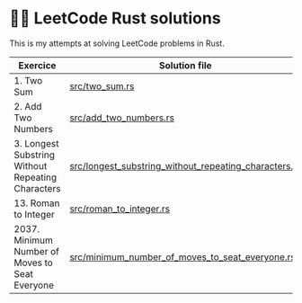 # 👨‍🎓 LeetCode Rust solutions
This is my attempts at solving LeetCode problems in Rust.

|Exercice|Solution file|Runtime|Memory|
|---|---|---|---|
|1. Two Sum|[src/two_sum.rs](src/two_sum.rs)|0 ms|2.5 MB|
|2. Add Two Numbers|[src/add_two_numbers.rs](src/two_sum.rs)|7 ms|2.2 MB|
|3. Longest Substring Without Repeating Characters|[src/longest_substring_without_repeating_characters.rs](src/longest_substring_without_repeating_characters.rs)|1132 ms|2.1 MB|
|13. Roman to Integer|[src/roman_to_integer.rs](src/roman_to_integer.rs)|7 ms|2.1 MB|
|2037. Minimum Number of Moves to Seat Everyone|[src/minimum_number_of_moves_to_seat_everyone.rs](src/minimum_number_of_moves_to_seat_everyone.rs)|4 ms|2.2 MB|